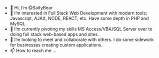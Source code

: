 - 👋 Hi, I’m @SaltyBear
- 👀 I’m interested in Full Stack Web Development with modern tools; Javascript, AJAX, NODE, REACT, etc.  Have some depth in PHP and MySQL.
- 🌱 I’m currently pivoting my skills MS Access/VBA/SQL Server over to doing full stack web-based apps and sites.
- 💞️ I’m looking to meet and collaborate with others.  I do some sidework for businesses creating custom applications.
- 📫 How to reach me ...

<!---
SaltyBear/SaltyBear is a ✨ special ✨ repository because its `README.md` (this file) appears on your GitHub profile.
You can click the Preview link to take a look at your changes.
--->
